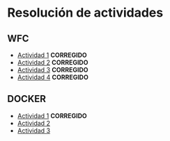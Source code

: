 # Resolución de actividades

## WFC
 * [Actividad 1](wfc/actividad-01.md) **CORREGIDO**
 * [Actividad 2](wfc/actividad-02.md) **CORREGIDO**
 * [Actividad 3](wfc/actividad-03.md) **CORREGIDO**
 * [Actividad 4](wfc/actividad-04.md) **CORREGIDO**

## DOCKER
 * [Actividad 1](docker/actividad-01.md) **CORREGIDO**
 * [Actividad 2](docker/actividad-02.md)
 * [Actividad 3](docker/actividad-03.md)
